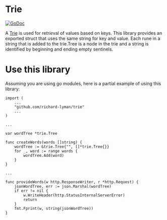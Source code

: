 # Trie

[![GoDoc](https://godoc.org/github.com/richard-lyman/trie?status.svg)](https://godoc.org/github.com/richard-lyman/trie)

A [Trie](https://en.wikipedia.org/wiki/Trie) is used for re*trie*val of values based on keys.
This library provides an exported struct that uses the same string for key and value.
Each rune in a string that is added to the trie.Tree is a node in the trie and a string is identified by beginning and ending empty sentinels.

# Use this library
Assuming you are using go modules, here is a partial example of using this library:

```
import (
	...
	"github.com/richard-lyman/trie"
	...
)

...

var wordTree *trie.Tree

func createWords(words []string) {
	wordTree := &trie.Tree{"", []*trie.Tree{}}
	for _, word := range words {
		wordTree.Add(word)
	}
}

...

func provideWords(w http.ResponseWriter, r *http.Request) {
	jsonWordTree, err := json.Marshal(wordTree)
	if err != nil {
		w.WriteHeader(http.StatusInternalServerError)
		return
	}
	fmt.Fprint(w, string(jsonWordTree))
}
```
